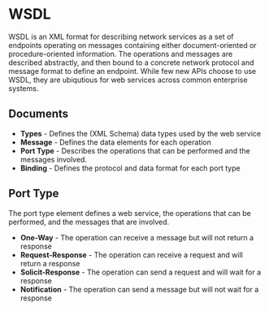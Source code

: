 # WSDL
WSDL is an XML format for describing network services as a set of endpoints operating on messages containing either document-oriented or procedure-oriented information. The operations and messages are described abstractly, and then bound to a concrete network protocol and message format to define an endpoint. While few new APIs choose to use WSDL, they are ubiqutious for web services across common enterprise systems.

## Documents

- **Types** - Defines the (XML Schema) data types used by the web service
- **Message** - Defines the data elements for each operation
- **Port Type** - Describes the operations that can be performed and the messages involved.
- **Binding** - Defines the protocol and data format for each port type

## Port Type
The port type element defines a web service, the operations that can be performed, and the messages that are involved.

- **One-Way** - The operation can receive a message but will not return a response
- **Request-Response** - The operation can receive a request and will return a response
- **Solicit-Response** - The operation can send a request and will wait for a response
- **Notification** - The operation can send a message but will not wait for a response
